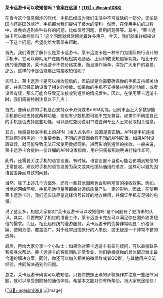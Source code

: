 **莱卡远游卡可以收短信吗？答案在这里！[[TG💪+ @esim1088](https://t.me/s/esim1088)]**

在当今这个信息爆炸的时代，手机已经成为我们生活中不可或缺的一部分。无论是国内还是国外旅行，手机都为我们提供了极大的便利。然而，在使用手机的过程中，难免会遇到各种各样的问题，比如信号问题、费用问题等等。其中，“莱卡远游卡可以收短信吗？”这个问题就经常困扰着许多用户。今天，我们就来详细探讨一下这个问题，希望能给大家带来帮助。

首先，我们需要了解什么是莱卡远游卡。莱卡远游卡是一种专门为国际旅行设计的手机卡，它可以帮助用户在国外轻松实现通话、上网和收发短信等功能。相比于传统的漫游服务，莱卡远游卡不仅价格实惠，而且操作简单，深受广大用户的喜爱。那么，这样的卡是否能够正常接收短信呢？

实际上，莱卡远游卡是可以接收短信的，但前提是你需要确保你的手机支持相关功能，并且已经正确设置了相关的参数。如果你的手机不支持某些特定的功能，或者设置有误，那么可能会导致无法接收到短信的情况发生。因此，在使用莱卡远游卡时，我们需要特别注意以下几点：

首先，要确认你的手机是否支持双卡双待或者eSIM功能。目前市面上大多数智能手机都已经支持这两种功能，但也有少数机型可能不完全兼容。如果你不确定自己的手机是否支持这些功能，可以通过查阅说明书或咨询专业人士来获取相关信息。

其次，你需要检查手机上的APN（接入点名称）设置是否正确。APN是手机连接互联网时所需的一个重要参数，不同的运营商会有不同的APN配置。如果APN设置错误，就可能导致无法正常使用数据网络，进而影响到短信的接收。一般来说，莱卡远游卡会提供一份详细的APN设置指南，用户只需按照说明进行操作即可。

此外，还需要关注手机的语言设置。有时候，语言设置不当也可能会影响到短信的正常接收。建议将手机的语言设置为英文或其他国际通用的语言，这样可以避免因语言差异而导致的问题。

当然，除了上述几个方面外，还有一些其他因素也会影响短信的接收效果。例如，当地的网络环境、手机电池电量等都会对通信质量产生一定的影响。因此，在使用莱卡远游卡时，我们还应该尽量选择信号较好的地方使用，并保证手机有足够的电量。

说了这么多，相信大家都对“莱卡远游卡可以收短信吗”这个问题有了更清晰的认识。其实，只要做好了相应的准备工作，莱卡远游卡完全可以满足你在国外收发短信的需求。而且，相比起传统的漫游服务，莱卡远游卡的优势非常明显：价格低廉、使用方便、覆盖面广。对于经常出国旅行的人来说，这无疑是一个非常不错的选择。

最后，再给大家分享一个小贴士：如果你对莱卡远游卡有任何疑问，可以直接联系客服寻求帮助。莱卡远游卡的客服团队非常专业，他们会根据你的具体情况给出最合适的解决方案。同时，你还可以加入相关的微信群或者QQ群，与其他用户交流经验，共同解决遇到的问题。

总之，莱卡远游卡确实可以收短信，只要你按照正确的步骤操作并注意一些细节问题，就可以享受到顺畅的通信体验。希望本文能对你有所帮助，祝大家旅途愉快！

[[TG💪+ @esim1088](https://t.me/s/esim1088) ![Image](https://i.postimg.cc/4NQfJmqS/Snipaste-2025-05-13-00-14-12.png)]